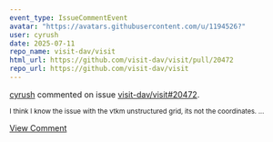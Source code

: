 ```yaml
---
event_type: IssueCommentEvent
avatar: "https://avatars.githubusercontent.com/u/1194526?"
user: cyrush
date: 2025-07-11
repo_name: visit-dav/visit
html_url: https://github.com/visit-dav/visit/pull/20472
repo_url: https://github.com/visit-dav/visit
---
```


<a href='https://github.com/cyrush' target='_blank'>cyrush</a> commented on issue <a href='https://github.com/visit-dav/visit/pull/20472' target='_blank'>visit-dav/visit#20472</a>.

<small>I think I know the issue with the vtkm unstructured grid, its not the coordinates....</small>

<a href='https://github.com/visit-dav/visit/pull/20472' target='_blank'>View Comment</a>
